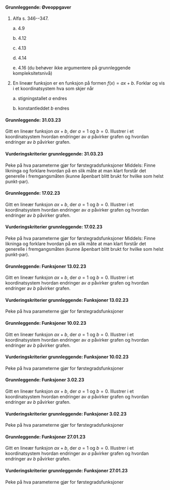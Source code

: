 #### Grunnleggende:  Øveoppgaver

1. Alfa s. 346--347.

    a.  4.9

    b.  4.12

    c.  4.13

    d.  4.14

    e.  4.16 (du behøver ikke argumentere på grunnleggende
        kompleksitetsnivå)

2. En lineær funksjon er en funksjon på formen $f(x) = ax + b.$ Forklar
    og vis i et koordinatsystem hva som skjer når

    a.  stigningstallet $a$ endres

    b.  konstantleddet $b$ endres

#### Grunnleggende:  31.03.23

Gitt en lineær funksjon $ax+b$, der $a = 1$ og $b=0$. Illustrer i et koordinatsystem hvordan endringer av $a$ påvirker grafen og hvordan endringer av $b$ påvirker grafen.

#### Vurderingskriterier grunnleggende:  31.03.23

Peke på hva parameterne gjør for førstegradsfunksjoner
Middels:
Finne likninga og forklare hvordan på en slik måte at man klart forstår det generelle i fremgangsmåten (kunne åpenbart blitt brukt for hvilke som helst punkt-par).

#### Grunnleggende:  17.02.23

Gitt en lineær funksjon $ax+b$, der $a = 1$ og $b=0$. Illustrer i et koordinatsystem hvordan endringer av $a$ påvirker grafen og hvordan endringer av $b$ påvirker grafen.

#### Vurderingskriterier grunnleggende:  17.02.23

Peke på hva parameterne gjør for førstegradsfunksjoner
Middels:
Finne likninga og forklare hvordan på en slik måte at man klart forstår det generelle i fremgangsmåten (kunne åpenbart blitt brukt for hvilke som helst punkt-par).

#### Grunnleggende:  Funksjoner 13.02.23

Gitt en lineær funksjon $ax+b$, der $a = 1$ og $b=0$. Illustrer i et koordinatsystem hvordan endringer av $a$ påvirker grafen og hvordan endringer av $b$ påvirker grafen.

#### Vurderingskriterier grunnleggende:  Funksjoner 13.02.23

Peke på hva parameterne gjør for førstegradsfunksjoner

#### Grunnleggende:  Funksjoner 10.02.23

Gitt en lineær funksjon $ax+b$, der $a = 1$ og $b=0$. Illustrer i et koordinatsystem hvordan endringer av $a$ påvirker grafen og hvordan endringer av $b$ påvirker grafen.

#### Vurderingskriterier grunnleggende:  Funksjoner 10.02.23

Peke på hva parameterne gjør for førstegradsfunksjoner

#### Grunnleggende:  Funksjoner 3.02.23

Gitt en lineær funksjon $ax+b$, der $a = 1$ og $b=0$. Illustrer i et koordinatsystem hvordan endringer av $a$ påvirker grafen og hvordan endringer av $b$ påvirker grafen.

#### Vurderingskriterier grunnleggende:  Funksjoner 3.02.23

Peke på hva parameterne gjør for førstegradsfunksjoner

#### Grunnleggende:  Funksjoner 27.01.23

Gitt en lineær funksjon $ax+b$, der $a = 1$ og $b=0$. Illustrer i et koordinatsystem hvordan endringer av $a$ påvirker grafen og hvordan endringer av $b$ påvirker grafen.

#### Vurderingskriterier grunnleggende:  Funksjoner 27.01.23

Peke på hva parameterne gjør for førstegradsfunksjoner

